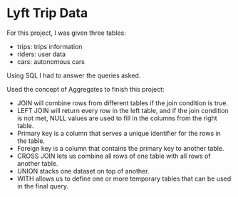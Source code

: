 # Lyft Trip Data

For this project, I was given three tables:
 - trips: trips information
 - riders: user data
 - cars: autonomous cars

Using SQL I had to answer the queries asked.

Used the concept of Aggregates to finish this project:
 - JOIN will combine rows from different tables if the join condition is true.
 - LEFT JOIN will return every row in the left table, and if the join condition is not met, NULL values are used to fill in the columns from the right table.
 - Primary key is a column that serves a unique identifier for the rows in the table.
 - Foreign key is a column that contains the primary key to another table.
 - CROSS JOIN lets us combine all rows of one table with all rows of another table.
 - UNION stacks one dataset on top of another.
 - WITH allows us to define one or more temporary tables that can be used in the final query.
